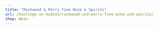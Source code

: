 ```yaml
---
title: "Rockwood & Perry Fine Wine & Spirits"
url: /hastings-on-hudson/rockwood-und-perry-fine-wine-und-spirits/
shop: Wein
---
```

